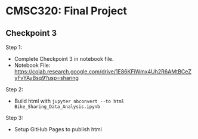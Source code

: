 # CMSC320: Final Project

## Checkpoint 3
Step 1:
- Complete Checkpoint 3 in notebook file.
- Notebook File: https://colab.research.google.com/drive/1E86KFiWmx4Uh2R6AMtBCeZyFvYAyBsq9?usp=sharing

Step 2:
- Build html with `jupyter nbconvert --to html Bike_Sharing_Data_Analysis.ipynb`

Step 3:
- Setup GitHub Pages to publish html
